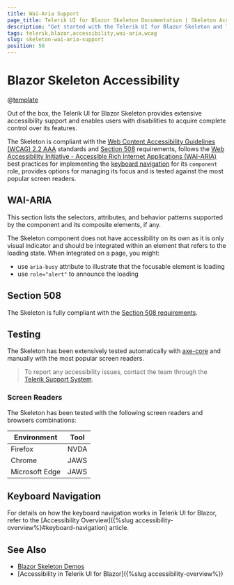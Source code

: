 ```yaml
---
title: Wai-Aria Support
page_title: Telerik UI for Blazor Skeleton Documentation | Skeleton Accessibility
description: "Get started with the Telerik UI for Blazor Skeleton and learn about its accessibility support for WAI-ARIA, Section 508, and WCAG 2.2."
tags: telerik,blazor,accessibility,wai-aria,wcag
slug: skeleton-wai-aria-support 
position: 50 
---
```


# Blazor Skeleton Accessibility

@[template](/_contentTemplates/common/parameters-table-styles.md#table-layout)



Out of the box, the Telerik UI for Blazor Skeleton provides extensive accessibility support and enables users with disabilities to acquire complete control over its features.


The Skeleton is compliant with the [Web Content Accessibility Guidelines (WCAG) 2.2 AAA](https://www.w3.org/TR/WCAG22/) standards and [Section 508](https://www.section508.gov/) requirements, follows the [Web Accessibility Initiative - Accessible Rich Internet Applications (WAI-ARIA)](https://www.w3.org/WAI/ARIA/apg/) best practices for implementing the [keyboard navigation](#keyboard-navigation) for its `component` role, provides options for managing its focus and is tested against the most popular screen readers.

## WAI-ARIA


This section lists the selectors, attributes, and behavior patterns supported by the component and its composite elements, if any.


The Skeleton component does not have accessibility on its own as it is only visual indicator and should be integrated within an element that refers to the loading state. When integrated on a page, you might:


 - use `aria-busy` attribute to illustrate that the focusable element is loading
 - use `role="alert"` to announce the loading

## Section 508


The Skeleton is fully compliant with the [Section 508 requirements](http://www.section508.gov/).

## Testing


The Skeleton has been extensively tested automatically with [axe-core](https://github.com/dequelabs/axe-core) and manually with the most popular screen readers.

> To report any accessibility issues, contact the team through the [Telerik Support System](https://www.telerik.com/account/support-center).

### Screen Readers


The Skeleton has been tested with the following screen readers and browsers combinations:

| Environment | Tool |
| ----------- | ---- |
| Firefox | NVDA |
| Chrome | JAWS |
| Microsoft Edge | JAWS |



## Keyboard Navigation

For details on how the keyboard navigation works in Telerik UI for Blazor, refer to the [Accessibility Overview]({%slug accessibility-overview%}#keyboard-navigation) article.

## See Also

* [Blazor Skeleton Demos](https://demos.telerik.com/blazor-ui/skeleton/overview)
* [Accessibility in Telerik UI for Blazor]({%slug accessibility-overview%})